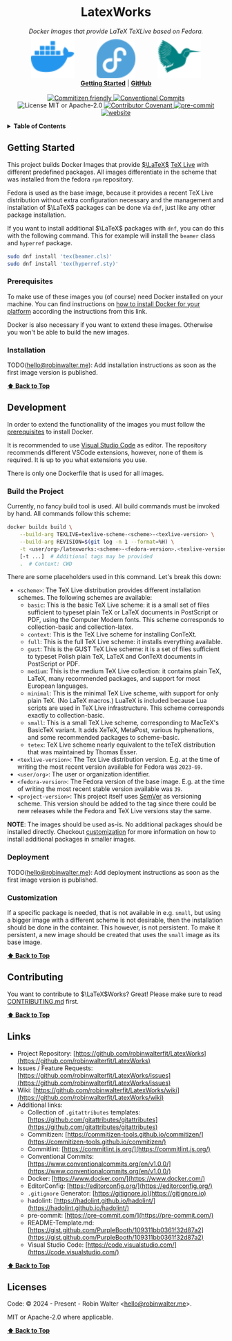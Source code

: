 <h1 align="center" id="latexworks">LatexWorks</h1>
<p align="center">
  <i>Docker Images that provide LaTeX TeXLive based on Fedora.</i>
  <br/>
  <img width="100" src="./assets/docker-color.svg" style="padding: 0 24px;" />
  <img width="90" src="./assets/fedora-color.svg" style="padding: 0 24px;" />
  <img width="100" src="./assets/latex-color.svg" style="padding: 0 24px;" />
  <br/>
  <b><a href="./wiki/Quickstart">Getting Started</a></b> | <b><a href="https://github.com/robinwalterfit/LatexWorks">GitHub</a></b>
  <br/><br/>
  <a href="https://commitizen-tools.github.io/commitizen/">
    <img alt="Commitizen friendly" src="https://img.shields.io/badge/commitizen-friendly-brightgreen.svg?style=flat-square" />
  </a>
  <a href="https://conventionalcommits.org">
    <img alt="Conventional Commits" src="https://img.shields.io/badge/Conventional%20Commits-1.0.0-yellow.svg?style=flat-square" />
  </a>
  <img alt="License MIT or Apache-2.0" src="https://img.shields.io/badge/License-MIT%20or%20Apache%202-green.svg?logo=opensourceinitiative&amp;logoColor=FFFFFF&amp;style=flat-square" />
  <a href="./.github/CODE_OF_CONDUCT.md">
    <img alt="Contributor Covenant" src="https://img.shields.io/badge/Contributor%20Covenant-2.1-4baaaa.svg?style=flat-square" />
  </a>
  <a href="https://github.com/pre-commit/pre-commit">
    <img alt="pre-commit" src="https://img.shields.io/badge/pre--commit-enabled-brightgreen?logo=pre-commit&amp;logoColor=white&amp;style=flat-square" />
  </a>
  <a href="https://github.com/robinwalterfit/LatexWorks">
    <img alt="website" src="https://img.shields.io/badge/website-LatexWorks-green.svg?style=flat-square" />
  </a>
</p>

<details>
  <summary><b>Table of Contents</b></summary>
  <p>

- [Getting Started](#getting-started)
  - [Prerequisites](#prerequisites)
  - [Installation](#installation)
- [Development](#development)
  - [Build the Project](#build-the-project)
  - [Deployment](#deployment)
  - [Customization](#customization)
- [Contributing](#contributing)
- [Links](#links)
- [Licenses](#licenses)

</details>

## Getting Started

This project builds Docker Images that provide [$\LaTeX$](https://www.latex-project.org/) [TeX Live](http://www.tug.org/texlive/)
with different predefined packages. All images differentiate in the scheme that
was installed from the fedora `rpm` repository.

Fedora is used as the base image, because it provides a recent TeX Live
distribution without extra configuration necessary and the management and
installation of $\LaTeX$ packages can be done via `dnf`, just like any other
package installation.

If you want to install additional $\LaTeX$ packages with `dnf`, you can do this
with the following command. This for example will install the `beamer` class
and `hyperref` package.

```bash
sudo dnf install 'tex(beamer.cls)'
sudo dnf install 'tex(hyperref.sty)'
```

### Prerequisites

To make use of these images you (of course) need Docker installed on your
machine. You can find instructions on [how to install Docker for your platform](https://docs.docker.com/engine/install/)
according the instructions from this link.

Docker is also necessary if you want to extend these images. Otherwise you
won't be able to build the new images.

### Installation

TODO(hello@robinwalter.me): Add installation instructions as soon as the first image version is published.

**[⬆️ Back to Top](#latexworks)**

## Development

In order to extend the functionallity of the images you must follow the
[prerequisites](#prerequisites) to install Docker.

It is recommended to use [Visual Studio Code](https://code.visualstudio.com/)
as editor. The repository recommends different VSCode extensions, however, none
of them is required. It is up to you what extensions you use.

There is only one Dockerfile that is used for all images.

### Build the Project

Currently, no fancy build tool is used. All build commands must be invoked by
hand. All commands follow this scheme:

```bash
docker buildx build \
    --build-arg TEXLIVE=texlive-scheme-<scheme>-<texlive-version> \
    --build-arg REVISION=$(git log -n 1 --format=%H) \
    -t <user/org>/latexworks:<scheme>-<fedora-version>.<texlive-version>-<project-version>
    [-t ...]  # Additional tags may be provided
    .  # Context: CWD
```

There are some placeholders used in this command. Let's break this down:

- `<scheme>`: The TeX Live distribution provides different installation
  schemes. The following schemes are available:
  - `basic`: This is the basic TeX Live scheme: it is a small set of files
    sufficient to typeset plain TeX or LaTeX documents in PostScript or PDF,
    using the Computer Modern fonts. This scheme corresponds to
    collection-basic and collection-latex.
  - `context`: This is the TeX Live scheme for installing ConTeXt.
  - `full`: This is the full TeX Live scheme: it installs everything available.
  - `gust`: This is the GUST TeX Live scheme: it is a set of files sufficient
    to typeset Polish plain TeX, LaTeX and ConTeXt documents in PostScript or
    PDF.
  - `medium`: This is the medium TeX Live collection: it contains plain TeX,
    LaTeX, many recommended packages, and support for most European languages.
  - `minimal`: This is the minimal TeX Live scheme, with support for only plain
    TeX. (No LaTeX macros.)  LuaTeX is included because Lua scripts are used in
    TeX Live infrastructure. This scheme corresponds exactly to
    collection-basic.
  - `small`: This is a small TeX Live scheme, corresponding to MacTeX's
    BasicTeX variant. It adds XeTeX, MetaPost, various hyphenations, and some
    recommended packages to scheme-basic.
  - `tetex`: TeX Live scheme nearly equivalent to the teTeX distribution that
    was maintained by Thomas Esser.
- `<texlive-version>`: The Tex Live distribution version. E.g. at the time of
  writing the most recent version available for Fedora was `2023-69`.
- `<user/org>`: The user or organization identifier.
- `<fedora-version>`: The Fedora version of the base image. E.g. at the time of
  writing the most recent stable version available was `39`.
- `<project-version>`: This project itself uses [SemVer](https://semver.org/)
  as versioning scheme. This version should be added to the tag since there
  could be new releases while the Fedora and TeX Live versions stay the same.

**NOTE**: The images should be used as-is. No additional packages should be
installed directly. Checkout [customization](#customization) for more
information on how to install additional packages in smaller images.

### Deployment

TODO(hello@robinwalter.me): Add deployment instructions as soon as the first image version is published.

### Customization

If a specific package is needed, that is not available in e.g. `small`, but
using a bigger image with a different scheme is not desirable, then the
installation should be done in the container. This however, is not persistent.
To make it persistent, a new image should be created that uses the `small`
image as its base image.

**[⬆️ Back to Top](#latexworks)**

## Contributing

You want to contribute to $\LaTeX$Works? Great! Please make sure to read
[CONTRIBUTING.md](./CONTRIBUTING.md) first.

**[⬆️ Back to Top](#latexworks)**

## Links

- Project Repository: [https://github.com/robinwalterfit/LatexWorks](https://github.com/robinwalterfit/LatexWorks)
- Issues / Feature Requests: [https://github.com/robinwalterfit/LatexWorks/issues](https://github.com/robinwalterfit/LatexWorks/issues)
- Wiki: [https://github.com/robinwalterfit/LatexWorks/wiki](https://github.com/robinwalterfit/LatexWorks/wiki)
- Additional links:
  - Collection of `.gitattributes` templates: [https://github.com/gitattributes/gitattributes](https://github.com/gitattributes/gitattributes)
  - Commitizen: [https://commitizen-tools.github.io/commitizen/](https://commitizen-tools.github.io/commitizen/)
  - Commitlint: [https://commitlint.js.org/](https://commitlint.js.org/)
  - Conventional Commits: [https://www.conventionalcommits.org/en/v1.0.0/](https://www.conventionalcommits.org/en/v1.0.0/)
  - Docker: [https://www.docker.com/](https://www.docker.com/)
  - EditorConfig: [https://editorconfig.org/](https://editorconfig.org/)
  - `.gitignore` Generator: [https://gitignore.io](https://gitignore.io)
  - hadolint: [https://hadolint.github.io/hadolint/](https://hadolint.github.io/hadolint/)
  - pre-commit: [https://pre-commit.com/](https://pre-commit.com/)
  - README-Template.md: [https://gist.github.com/PurpleBooth/109311bb0361f32d87a2](https://gist.github.com/PurpleBooth/109311bb0361f32d87a2)
  - Visual Studio Code: [https://code.visualstudio.com/](https://code.visualstudio.com/)

**[⬆️ Back to Top](#latexworks)**

## Licenses

Code: &copy; 2024 - Present - Robin Walter &lt;hello@robinwalter.me&gt;.

MIT or Apache-2.0 where applicable.

**[⬆️ Back to Top](#latexworks)**
